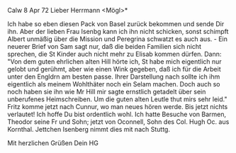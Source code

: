  Calw 8 Apr 72
Lieber Herrmann <Mögl>*

Ich habe so eben diesen Pack von Basel zurück bekommen und sende Dir ihn. Aber der lieben Frau Isenbg kann ich ihn nicht schicken, sonst schimpft Albert unmäßig über die Mission und Peregrina schwatzt es auch aus. - Ein neuerer Brief von Sam sagt nur, daß die beiden Familien sich nicht sprechen, die St Kinder auch nicht mehr zu Elisab kommen dürfen. Dann: "Von dem guten ehrlichen alten Hill hörte ich, St habe mich eigentlich nur gelobt und gerühmt, aber wie einen Wink gegeben, daß ich für die Arbeit unter den Engldrn am besten passe. Ihrer Darstellung nach sollte ich ihm eigentlich als meinem Wohlthäter noch ein Selam machen. Doch auch so noch haben sie ihn wie Mr Hill mir sagte ernstlich getadelt über sein unberufenes Heimschreiben. Um die guten alten Leutle thut mirs sehr leid." Fritz komme jetzt nach Cunnur, wo man neues hören werde. Bis jetzt nichts verlautet! 
Ich hoffe Du bist ordentlich wohl. Ich hatte Besuche von Barmen, Theodor seine Fr und Sohn; jetzt von Oconnell, Sohn des Col. Hugh Oc. aus Kornthal. Jettchen Isenberg nimmt dies mit nach Stuttg.

 Mit herzlichen Grüßen
 Dein HG
